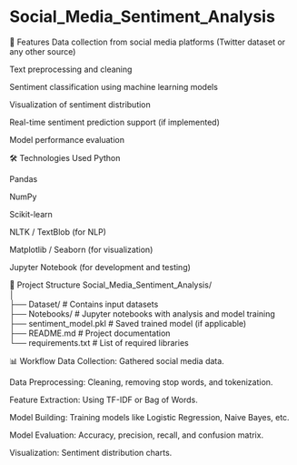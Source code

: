 # Social_Media_Sentiment_Analysis

🚀 Features
Data collection from social media platforms (Twitter dataset or any other source)

Text preprocessing and cleaning

Sentiment classification using machine learning models

Visualization of sentiment distribution

Real-time sentiment prediction support (if implemented)

Model performance evaluation


🛠️ Technologies Used
Python

Pandas

NumPy

Scikit-learn

NLTK / TextBlob (for NLP)

Matplotlib / Seaborn (for visualization)

Jupyter Notebook (for development and testing)



📂 Project Structure
Social_Media_Sentiment_Analysis/
<br>
│
<br>
├── Dataset/              # Contains input datasets
<br>
├── Notebooks/            # Jupyter notebooks with analysis and model training
<br>
├── sentiment_model.pkl   # Saved trained model (if applicable)
<br>
├── README.md             # Project documentation
<br>
└── requirements.txt      # List of required libraries
<br>


📊 Workflow
Data Collection: Gathered social media data.

Data Preprocessing: Cleaning, removing stop words, and tokenization.

Feature Extraction: Using TF-IDF or Bag of Words.

Model Building: Training models like Logistic Regression, Naive Bayes, etc.

Model Evaluation: Accuracy, precision, recall, and confusion matrix.

Visualization: Sentiment distribution charts.

